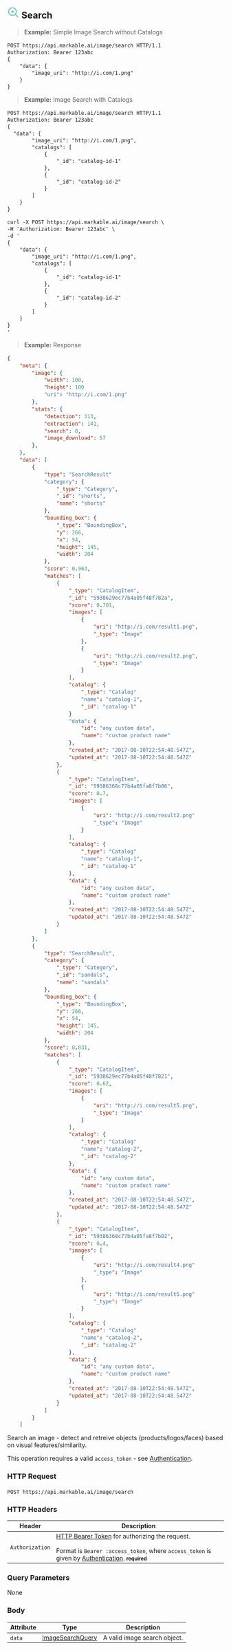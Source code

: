 
## <img src="images/search-image_icon.png" alt="search-image_icon" width="28px" height="auto"> Search

> **Example:** Simple Image Search without Catalogs

```http
POST https://api.markable.ai/image/search HTTP/1.1
Authorization: Bearer 123abc
{
	"data": {
        "image_uri": "http://i.com/1.png"
    }
}
```

> **Example:** Image Search with Catalogs

```http
POST https://api.markable.ai/image/search HTTP/1.1
Authorization: Bearer 123abc
{
  "data": {
        "image_uri": "http://i.com/1.png",
        "catalogs": [
            {
                "_id": "catalog-id-1"
            },
            {
                "_id": "catalog-id-2"
            }
        ]
    }
}
```

```shell
curl -X POST https://api.markable.ai/image/search \
-H 'Authorization: Bearer 123abc' \
-d '
{
	"data": {
        "image_uri": "http://i.com/1.png",
        "catalogs": [
            {
                "_id": "catalog-id-1"
            },
            {
                "_id": "catalog-id-2"
            }
        ]
    }
}
'
```

> **Example:** Response

```json
{
    "meta": {
        "image": {
            "width": 100,
            "height": 100
            "uri": "http://i.com/1.png"
        },
        "stats": {
            "detection": 313,
            "extraction": 141,
            "search": 8,
            "image_download": 57
        },
    },
    "data": [
        {
            "type": "SearchResult"
            "category": {
                "_type": "Category",
                "_id": "shorts",
                "name": "shorts"
            },
            "bounding_box": {
                "_type": "BoundingBox",
                "y": 266,
                "x": 54,
                "height": 145,
                "width": 204
            },
            "score": 0.963,
            "matches": [
                {
                    "_type": "CatalogItem",
                    "_id": "5938629ec77b4a05f48f782a",
                    "score": 0.701,
                    "images": [
                        {
                            "uri": "http://i.com/result1.png",
                            "_type": "Image"
                        },
                        {
                            "uri": "http://i.com/result2.png",
                            "_type": "Image"
                        }
                    ],
                    "catalog": {
                        "_type": "Catalog"
                        "name": "catalog-1",
                        "_id": "catalog-1"
                    }
                    "data": {
                        "id": "any custom data",
                        "name": "custom product name"
                    },
                    "created_at": "2017-08-10T22:54:48.547Z",
                    "updated_at": "2017-08-10T22:54:48.547Z"
                },
                {
                    "_type": "CatalogItem",
                    "_id": "59386368c77b4a05fa8f7b06",
                    "score": 0.7,
                    "images": [
                        {
                            "uri": "http://i.com/result2.png"
                            "_type": "Image"
                        }
                    ],
                    "catalog": {
                        "_type": "Catalog"
                        "name": "catalog-1",
                        "_id": "catalog-1"
                    },
                    "data": {
                        "id": "any custom data",
                        "name": "custom product name"
                    },
                    "created_at": "2017-08-10T22:54:48.547Z",
                    "updated_at": "2017-08-10T22:54:48.547Z"
                }
            ]
        },
        {
            "type": "SearchResult",
            "category": {
                "_type": "Category",
                "_id": "sandals",
                "name": "sandals"
            },
            "bounding_box": {
                "_type": "BoundingBox",
                "y": 266,
                "x": 54,
                "height": 145,
                "width": 204
            },
            "score": 0.831,
            "matches": [
                {
                    "_type": "CatalogItem",
                    "_id": "5938629ec77b4a05f48f7821",
                    "score": 0.62,
                    "images": [
                        {
                            "uri": "http://i.com/result5.png",
                            "_type": "Image"
                        }
                    ],
                    "catalog": {
                        "_type": "Catalog"
                        "name": "catalog-2",
                        "_id": "catalog-2"
                    },
                    "data": {
                        "id": "any custom data",
                        "name": "custom product name"
                    },
                    "created_at": "2017-08-10T22:54:48.547Z",
                    "updated_at": "2017-08-10T22:54:48.547Z"
                },
                {
                    "_type": "CatalogItem",
                    "_id": "59386368c77b4a05fa8f7b02",
                    "score": 0.4,
                    "images": [
                        {
                            "uri": "http://i.com/result4.png"
                            "_type": "Image"
                        },
                        {
                            "uri": "http://i.com/result5.png"
                            "_type": "Image"
                        }
                    ],
                    "catalog": {
                        "_type": "Catalog"
                        "name": "catalog-2",
                        "_id": "catalog-2"
                    },
                    "data": {
                        "id": "any custom data",
                        "name": "custom product name"
                    },
                    "created_at": "2017-08-10T22:54:48.547Z",
                    "updated_at": "2017-08-10T22:54:48.547Z"
                }
            ]
        }
    ]
```

Search an image - detect and retreive objects (products/logos/faces) based on visual features/similarity.

<aside class="notice">
    This operation requires a valid <code>access_token</code> - see <a href="#authentication">Authentication</a>.
</aside>


### HTTP Request

`POST https://api.markable.ai/image/search`


### HTTP Headers

Header              | Description
----------          | ----------
`Authorization`     | [HTTP Bearer Token](https://tools.ietf.org/html/rfc6750) for authorizing the request. <br><br>Format is `Bearer :access_token`, where `access_token` is given by [Authentication](#authentication). **<small>required</small>**


### Query Parameters

None


### Body

Attribute       | Type                                                      | Description
-------         | ----------                                                | -------
`data`          | [ImageSearchQuery](#the-image-search-query-object)        | A valid image search object.
